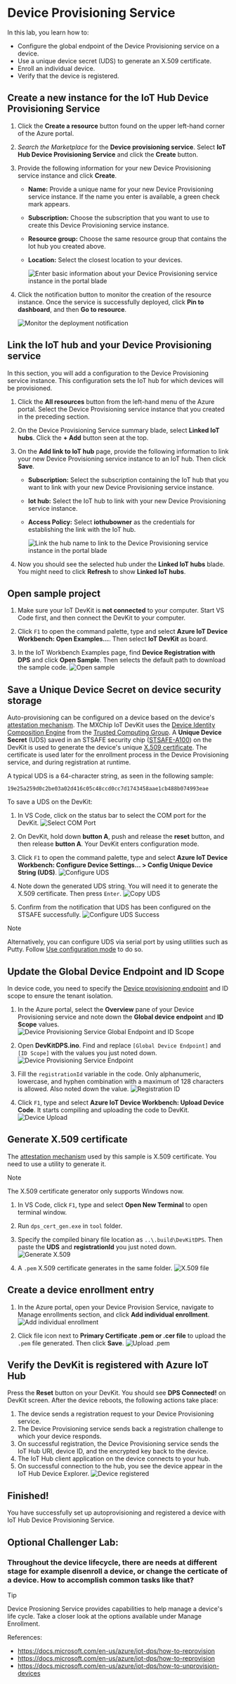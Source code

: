 # Device Provisioning Service

In this lab, you learn how to:

* Configure the global endpoint of the Device Provisioning service on a device.
* Use a unique device secret (UDS) to generate an X.509 certificate.
* Enroll an individual device.
* Verify that the device is registered.

## Create a new instance for the IoT Hub Device Provisioning Service

1. Click the **Create a resource** button found on the upper left-hand corner of the Azure portal.

2. *Search the Marketplace* for the **Device provisioning service**. Select **IoT Hub Device Provisioning Service** and click the **Create** button. 

3. Provide the following information for your new Device Provisioning service instance and click **Create**.

    * **Name:** Provide a unique name for your new Device Provisioning service instance. If the name you enter is available, a green check mark appears.
    * **Subscription:** Choose the subscription that you want to use to create this Device Provisioning service instance.
    * **Resource group:** Choose the same resource group that contains the Iot hub you created above.
    * **Location:** Select the closest location to your devices.

      ![Enter basic information about your Device Provisioning service instance in the portal blade](./images/IoTHub-Lab/create-dps.png)  

4. Click the notification button to monitor the creation of the resource instance. Once the service is successfully deployed, click **Pin to dashboard**, and then **Go to resource**.

    ![Monitor the deployment notification](./images/IoTHub-Lab/pin-to-dashboard.png)

## Link the IoT hub and your Device Provisioning service

In this section, you will add a configuration to the Device Provisioning service instance. This configuration sets the IoT hub for which devices will be provisioned.

1. Click the **All resources** button from the left-hand menu of the Azure portal. Select the Device Provisioning service instance that you created in the preceding section.  

2. On the Device Provisioning Service summary blade, select **Linked IoT hubs**. Click the **+ Add** button seen at the top. 

3. On the **Add link to IoT hub** page, provide the following information to link your new Device Provisioning service instance to an IoT hub. Then click  **Save**. 

    * **Subscription:** Select the subscription containing the IoT hub that you want to link with your new Device Provisioning service instance.
    * **Iot hub:** Select the IoT hub to link with your new Device Provisioning service instance.
    * **Access Policy:** Select **iothubowner** as the credentials for establishing the link with the IoT hub.  

      ![Link the hub name to link to the Device Provisioning service instance in the portal blade](./images/IoTHub-Lab/link-iot-hub-to-dps-portal.png)  

3. Now you should see the selected hub under the **Linked IoT hubs** blade. You might need to click **Refresh** to show **Linked IoT hubs**.

## Open sample project

1. Make sure your IoT DevKit is **not connected** to your computer. Start VS Code first, and then connect the DevKit to your computer.

1. Click `F1` to open the command palette, type and select **Azure IoT Device Workbench: Open Examples...**. Then select **IoT DevKit** as board.

1. In the IoT Workbench Examples page, find **Device Registration with DPS** and click **Open Sample**. Then selects the default path to download the sample code.
    ![Open sample](images/how-to-connect-mxchip-iot-devkit/open-sample.png)

## Save a Unique Device Secret on device security storage

Auto-provisioning can be configured on a device based on the device's [attestation mechanism](concepts-security.md). The MXChip IoT DevKit uses the [Device Identity Composition Engine](https://trustedcomputinggroup.org/wp-content/uploads/Foundational-Trust-for-IOT-and-Resource-Constrained-Devices.pdf) from the [Trusted Computing Group](https://trustedcomputinggroup.org). A **Unique Device Secret** (UDS) saved in an STSAFE security chip ([STSAFE-A100](https://microsoft.github.io/azure-iot-developer-kit/docs/understand-security-chip/)) on the DevKit is used to generate the device's unique [X.509 certificate](concepts-security.md#x509-certificates). The certificate is used later for the enrollment process in the Device Provisioning service, and during registration at runtime.

A typical UDS is a 64-character string, as seen in the following sample:

```
19e25a259d0c2be03a02d416c05c48ccd0cc7d1743458aae1cb488b074993eae
```

To save a UDS on the DevKit:

1. In VS Code, click on the status bar to select the COM port for the DevKit.
  ![Select COM Port](images/how-to-connect-mxchip-iot-devkit/select-com.png)

1. On DevKit, hold down **button A**, push and release the **reset** button, and then release **button A**. Your DevKit enters configuration mode.

1. Click `F1` to open the command palette, type and select **Azure IoT Device Workbench: Configure Device Settings... > Config Unique Device String (UDS)**.
  ![Configure UDS](images/how-to-connect-mxchip-iot-devkit/config-uds.png)

1. Note down the generated UDS string. You will need it to generate the X.509 certificate. Then press `Enter`.
  ![Copy UDS](images/how-to-connect-mxchip-iot-devkit/copy-uds.png)

1. Confirm from the notification that UDS has been configured on the STSAFE successfully.
  ![Configure UDS Success](images/how-to-connect-mxchip-iot-devkit/config-uds-success.png)

> [!NOTE]
> Alternatively, you can configure UDS via serial port by using utilities such as Putty. Follow [Use configuration mode](https://microsoft.github.io/azure-iot-developer-kit/docs/use-configuration-mode/) to do so.

## Update the Global Device Endpoint and ID Scope

In device code, you need to specify the [Device provisioning endpoint](/azure/iot-dps/concepts-service#device-provisioning-endpoint) and ID scope to ensure the tenant isolation.

1. In the Azure portal, select the **Overview** pane of your Device Provisioning service and note down the **Global device endpoint** and **ID Scope** values.
  ![Device Provisioning Service Global Endpoint and ID Scope](images/how-to-connect-mxchip-iot-devkit/dps-global-endpoint.png)

1. Open **DevKitDPS.ino**. Find and replace `[Global Device Endpoint]` and `[ID Scope]` with the values you just noted down.
  ![Device Provisioning Service Endpoint](images/how-to-connect-mxchip-iot-devkit/endpoint.png)

1. Fill the `registrationId` variable in the code. Only alphanumeric, lowercase, and hyphen combination with a maximum of 128 characters is allowed. Also noted down the value.
  ![Registration ID](images/how-to-connect-mxchip-iot-devkit/registration-id.png)

1. Click `F1`, type and select **Azure IoT Device Workbench: Upload Device Code**. It starts compiling and uploading the code to DevKit.
  ![Device Upload](images/how-to-connect-mxchip-iot-devkit/device-upload.png)

## Generate X.509 certificate

The [attestation mechanism](concepts-security.md#attestation-mechanism) used by this sample is X.509 certificate. You need to use a utility to generate it.

> [!NOTE]
> The X.509 certificate generator only supports Windows now.

1. In VS Code, click `F1`, type and select **Open New Terminal** to open terminal window.

2. Run `dps_cert_gen.exe` in `tool` folder.

3. Specify the compiled binary file location as `..\.build\DevKitDPS`. Then paste the **UDS** and **registrationId** you just noted down. 
  ![Generate X.509](images/how-to-connect-mxchip-iot-devkit/gen-x509.png)

1. A `.pem` X.509 certificate generates in the same folder.
  ![X.509 file](images/how-to-connect-mxchip-iot-devkit/pem-file.png)

## Create a device enrollment entry

1. In the Azure portal, open your Device Provision Service, navigate to Manage enrollments section, and click **Add individual enrollment**.
  ![Add individual enrollment](images/how-to-connect-mxchip-iot-devkit/add-enrollment.png)

1. Click file icon next to **Primary Certificate .pem or .cer file** to upload the `.pem` file generated. Then click **Save**.
  ![Upload .pem](images/how-to-connect-mxchip-iot-devkit/save-enrollment.png)

## Verify the DevKit is registered with Azure IoT Hub

Press the **Reset** button on your DevKit. You should see **DPS Connected!** on DevKit screen. After the device reboots, the following actions take place:

1. The device sends a registration request to your Device Provisioning service.
1. The Device Provisioning service sends back a registration challenge to which your device responds.
1. On successful registration, the Device Provisioning service sends the IoT Hub URI, device ID, and the encrypted key back to the device.
1. The IoT Hub client application on the device connects to your hub.
1. On successful connection to the hub, you see the device appear in the IoT Hub Device Explorer.
  ![Device registered](./images/how-to-connect-mxchip-iot-devkit/device-registered.png)

## Finished!

You have successfully set up autoprovisioning and registered a device with IoT Hub Device Provisioning Service. 


## Optional Challenger Lab: 

### Throughout the device lifecycle, there are needs at different stage for example disenroll a device, or change the certicate of a device. How to accomplish common tasks like that? 

>[!Tip]
>Device Prosioning Service provides capabilities to help manage  a device's life cycle. Take a closer look at the options available under Manage Enrollment.  

References: 
- https://docs.microsoft.com/en-us/azure/iot-dps/how-to-reprovision
- https://docs.microsoft.com/en-us/azure/iot-dps/how-to-reprovision
- https://docs.microsoft.com/en-us/azure/iot-dps/how-to-unprovision-devices